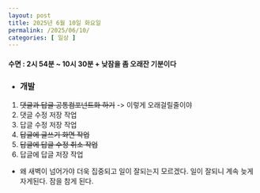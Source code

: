 ```yaml
---
layout: post
title: 2025년 6월 10일 화요일
permalink: /2025/06/10/
categories: [ 일상 ]
---
```

#### 수면 : 2시 54분 ~ 10시 30분 + 낮잠을 좀 오래잔 기분이다
* ### 개발
1. ~~댓글과 답글 공통컴포넌트화 하기~~ -> 이렇게 오래걸릴줄이야
2. 댓글 수정 저장 작업
3. 답글 수정 저장 작업
4. ~~답글에 글쓰기 화면 작업~~
5. ~~답글에 답글 수정 취소 작업~~
6. 답글에 답글 저장 작업

* 왜 새벽이 넘어가야 더욱 집중되고 일이 잘되는지 모르겠다. 일이 잘되니 계속 늦게자게된다. 잠을 참게 된다.